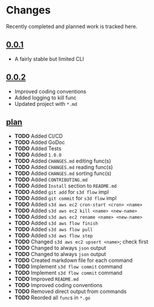 # Changes
Recently completed and planned work is tracked here.

## [0.0.1](.)
- A fairly stable but limited CLI

## [0.0.2](.)
- Improved coding conventions
- Added logging to kill func
- Updated project with `*.md`

## [plan](.)
- **TODO** Added CI/CD
- **TODO** Added GoDoc
- **TODO** Added Tests
- **TODO** Added `1.0.0`
- **TODO** Added `CHANGES.md` editing func(s)
- **TODO** Added `CHANGES.md` reading func(s)
- **TODO** Added `CHANGES.md` sorting func(s)
- **TODO** Added `CONTRIBUTING.md`
- **TODO** Added `Install` section to `README.md`
- **TODO** Added `git add` for `s3d flow` impl
- **TODO** Added `git commit` for `s3d flow` impl
- **TODO** Added `s3d aws ec2 cron-start <cron> <name>`
- **TODO** Added `s3d aws ec2 kill <name> <new-name>`
- **TODO** Added `s3d aws ec2 rename <name> <new-name>`
- **TODO** Added `s3d aws flow finish`
- **TODO** Added `s3d aws flow pull`
- **TODO** Added `s3d aws flow step`
- **TODO** Changed `s3d aws ec2 upsert <name>`; check first
- **TODO** Changed to always `json` output
- **TODO** Changed to always `json` output
- **TODO** Created markdown file for each command
- **TODO** Implement `s3d flow commit` command
- **TODO** Implement `s3d flow commit` command
- **TODO** Improved `README.md`
- **TODO** Improved coding conventions
- **TODO** Removed direct output from commands
- **TODO** Reorded all `func`s in `*.go`
